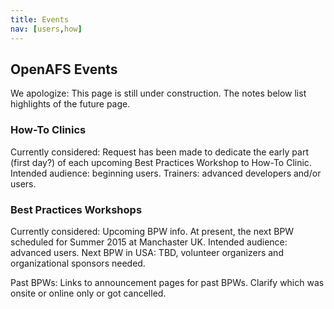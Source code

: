```yaml
---
title: Events
nav: [users,how]
---
```


## OpenAFS Events ##

We apologize: This page is still under construction.  The notes below list highlights of the future page.


### How-To Clinics ###

Currently considered: Request has been made to dedicate the early part (first day?) of each upcoming Best Practices Workshop to How-To Clinic.  
Intended audience: beginning users.
Trainers: advanced developers and/or users.

### Best Practices Workshops ###

Currently considered: 
Upcoming BPW info.  At present, the next BPW scheduled for Summer 2015 at Manchaster UK.  Intended audience: advanced users.  Next BPW in USA: TBD, volunteer organizers and organizational sponsors needed.

Past BPWs:
Links to announcement pages for past BPWs. Clarify which was onsite or online only or got cancelled.
